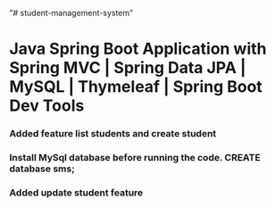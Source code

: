 "# student-management-system" 
# Java Spring Boot Application with Spring MVC | Spring Data JPA | MySQL | Thymeleaf | Spring Boot Dev Tools

### Added feature list students and create student
### Install MySql database before running the code. CREATE database sms;
### Added update student feature
